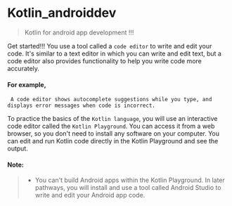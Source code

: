  
# Kotlin_androiddev
> Kotlin for android app development !!!

Get started!!!
You use a tool called a ```code editor``` to write and edit your code. It's similar to a text editor in which you can write and edit text, but a code editor also provides functionality to help you write code more accurately. 


#### For example, 
``` A code editor shows autocomplete suggestions while you type, and displays error messages when code is incorrect.```

To practice the basics of the ```Kotlin language```, you will use an interactive code editor called the ```Kotlin Playground```. You can access it from a web browser, so you don't need to install any software on your computer. You can edit and run Kotlin code directly in the Kotlin Playground and see the output.

#### Note:
> * You can't build Android apps within the Kotlin Playground. In later pathways, you will install and use a tool called Android Studio to write and edit your Android app code.

